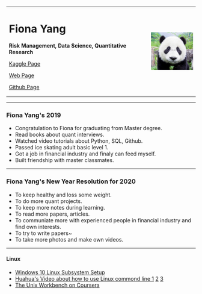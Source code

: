 <div>
<table border="0">
  <tr>
    <td width="75%">
      <h1>Fiona Yang</h1>
      <p><b>Risk Management, Data Science, Quantitative Research</b></p>
      <p><a href="https://www.kaggle.com/fionayang28">Kaggle Page</a></p>
      <p><a href="https://fionayang288.github.io/">Web Page</a></p>
      <p><a href="https://github.com/fionayang288">Github Page</a></p>
    </td>
    <td width="25%">
      <img src="/photo.PNG" width="100%">
    </td>
  </tr>
</table>
</div>

---
### Fiona Yang's 2019
* Congratulation to Fiona for graduating from Master degree.
* Read books about quant interviews.
* Watched video tutorials about Python, SQL, Github.
* Passed ice skating adult basic level 1.
* Got a job in financial industry and finaly can feed myself.
* Built friendship with master classmates.

---
### Fiona Yang's New Year Resolution for 2020
* To keep healthy and loss some weight.
* To do more quant projects.
* To keep more notes during learning.
* To read more papers, articles.
* To communiate more with experienced people in financial industry and find own interests.
* To try to write papers~
* To take more photos and make own videos.

---
#### Linux
* [Windows 10 Linux Subsystem Setup](https://www.youtube.com/watch?v=1ap3hL-UR9I) 
* [Huahua's Video about how to use Linux commond line 1](https://www.youtube.com/watch?v=LHYG7eEf8wY) [2](https://www.youtube.com/watch?v=bF7c8Owp_3Y&t=908s) [3](https://www.youtube.com/watch?v=TWwvJw6UoxY&t=23s)
* [The Unix Workbench on Coursera](https://www.coursera.org/learn/unix#syllabus)
